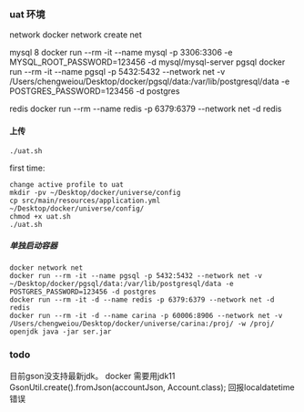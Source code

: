 ### uat 环境
network
docker network create net

mysql 8
docker run --rm -it --name mysql -p 3306:3306 -e MYSQL_ROOT_PASSWORD=123456 -d mysql/mysql-server
pgsql
docker run --rm -it --name pgsql -p 5432:5432 --network net -v /Users/chengweiou/Desktop/docker/pgsql/data:/var/lib/postgresql/data -e POSTGRES_PASSWORD=123456 -d postgres

redis
docker run --rm --name redis -p 6379:6379 --network net -d redis

#### 上传
```
./uat.sh
```
first time:
```
change active profile to uat
mkdir -pv ~/Desktop/docker/universe/config
cp src/main/resources/application.yml ~/Desktop/docker/universe/config/
chmod +x uat.sh
./uat.sh
```


##### 单独启动容器
```
docker network net
docker run --rm -it --name pgsql -p 5432:5432 --network net -v ~/Desktop/docker/pgsql/data:/var/lib/postgresql/data -e POSTGRES_PASSWORD=123456 -d postgres
docker run --rm -it -d --name redis -p 6379:6379 --network net -d redis
docker run --rm -it -d --name carina -p 60006:8906 --network net -v /Users/chengweiou/Desktop/docker/universe/carina:/proj/ -w /proj/ openjdk java -jar ser.jar
```

### todo
目前gson没支持最新jdk。 docker 需要用jdk11
GsonUtil.create().fromJson(accountJson, Account.class); 回报localdatetime错误
